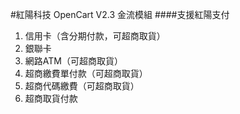 #紅陽科技 OpenCart V2.3 金流模組
####支援紅陽支付
1. 信用卡（含分期付款，可超商取貨）
2. 銀聯卡
3. 網路ATM（可超商取貨）
4. 超商繳費單付款（可超商取貨）
5. 超商代碼繳費（可超商取貨）
6. 超商取貨付款